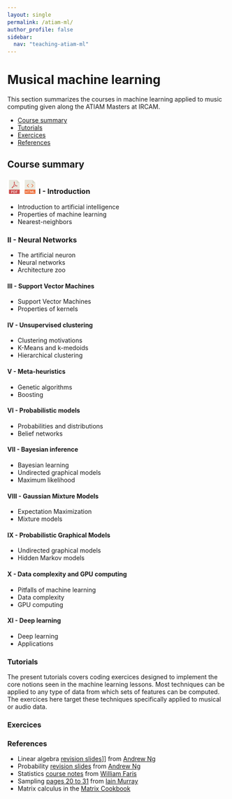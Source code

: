 ```yaml
---
layout: single
permalink: /atiam-ml/
author_profile: false
sidebar:
  nav: "teaching-atiam-ml"
---
```


# Musical machine learning

This section summarizes the courses in machine learning applied to music computing given along the ATIAM Masters at IRCAM.
  * [Course summary](/atiam-ml/#course-summary)
  * [Tutorials](/atiam-ml/#tutorials)
  * [Exercices](/atiam-ml/#exercices)
  * [References](/atiam-ml/#references)

## Course summary

### [![](../images/pdf.png)](../documents/MML.Lesson.1.Introduction.pdf) [![](../images/html.png)](../atiam-ml-0-intro/) I - Introduction 
  * Introduction to artificial intelligence
  * Properties of machine learning
  * Nearest-neighbors
### II - Neural Networks
  - The artificial neuron
  - Neural networks
  - Architecture zoo
#### III - Support Vector Machines
  - Support Vector Machines
  - Properties of kernels
#### IV - Unsupervised clustering
  - Clustering motivations
  - K-Means and k-medoids
  - Hierarchical clustering
#### V - Meta-heuristics
  - Genetic algorithms
  - Boosting
#### VI - Probabilistic models
  - Probabilities and distributions
  - Belief networks
#### VII - Bayesian inference 
  - Bayesian learning
  - Undirected graphical models
  - Maximum likelihood
#### VIII - Gaussian Mixture Models
  - Expectation Maximization
  - Mixture models
#### IX - Probabilistic Graphical Models
  - Undirected graphical models
  - Hidden Markov models
#### X - Data complexity and GPU computing
  - Pitfalls of machine learning
  - Data complexity
  - GPU computing
#### XI - Deep learning
  - Deep learning
  - Applications

### Tutorials

The present tutorials covers coding exercices designed to implement the core notions seen in the machine learning lessons. Most techniques can be applied to any type of data from which sets of features can be computed. The exercices here target these techniques specifically applied to musical or audio data.

### Exercices

### References

  * Linear algebra [revision slides](http://see.stanford.edu/materials/aimlcs229/cs229-linalg.pdf)]] from [Andrew Ng](http://ai.stanford.edu/~ang/)
  * Probability [revision slides](http://see.stanford.edu/materials/aimlcs229/cs229-prob.pdf) from [Andrew Ng]()
  * Statistics [course notes](http://math.arizona.edu/~faris/stat.pdf) from [William Faris](http://math.arizona.edu/~faris/)
  * Sampling [pages 20 to 31](http://homepages.inf.ed.ac.uk/imurray2/pub/07thesis/murray_thesis_2007.pdf) from [Iain Murray](http://homepages.inf.ed.ac.uk/imurray2/)
  * Matrix calculus in the [Matrix Cookbook](http://web.mit.edu/~wingated/www/stuff_i_use/matrix_cookbook.pdf)
